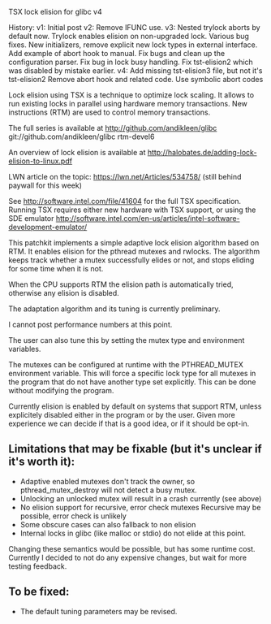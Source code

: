 TSX lock elision for glibc v4

History:
v1: Initial post
v2: Remove IFUNC use.
v3: Nested trylock aborts by default now.
    Trylock enables elision on non-upgraded lock.
    Various bug fixes.
    New initializers, remove explicit new lock types in external interface.
    Add example of abort hook to manual.
    Fix bugs and clean up the configuration parser.
    Fix bug in lock busy handling.
    Fix tst-elision2 which was disabled by mistake earlier.
v4:
    Add missing tst-elision3 file, but not it's tst-elision2
    Remove abort hook and related code.
    Use symbolic abort codes

Lock elision using TSX is a technique to optimize lock scaling.
It allows to run existing locks in parallel using hardware memory
transactions. New instructions (RTM) are used to control
memory transactions.

The full series is available at 
http://github.com/andikleen/glibc
git://github.com/andikleen/glibc rtm-devel6

An overview of lock elision is available at
http://halobates.de/adding-lock-elision-to-linux.pdf

LWN article on the topic:
https://lwn.net/Articles/534758/ 
(still behind paywall for this week)

See http://software.intel.com/file/41604 for the full
TSX specification. Running TSX requires either new hardware with TSX
support, or using the SDE emulator 
http://software.intel.com/en-us/articles/intel-software-development-emulator/

This patchkit implements a simple adaptive lock elision algorithm based
on RTM. It enables elision for the pthread mutexes and rwlocks.
The algorithm keeps track whether a mutex successfully elides or not,
and stops eliding for some time when it is not.

When the CPU supports RTM the elision path is automatically tried,
otherwise any elision is disabled.

The adaptation algorithm and its tuning is currently preliminary.

I cannot post performance numbers at this point.

The user can also tune this by setting the mutex type and environment
variables.

The mutexes can be configured at runtime with the PTHREAD_MUTEX
environment variable.  This will force a specific lock type for all
mutexes in the program that do not have another type set explicitly.
This can be done without modifying the program.

Currently elision is enabled by default on systems that support RTM,
unless explicitely disabled either in the program or by the user.
Given more experience we can decide if that is a good idea, or if it
should be opt-in.

Limitations that may be fixable (but it's unclear if it's worth it):
-------------------------------------------------------------------
- Adaptive enabled mutexes don't track the owner, so pthread_mutex_destroy
will not detect a busy mutex.
- Unlocking an unlocked mutex will result in a crash currently
(see above)
- No elision support for recursive, error check mutexes
Recursive may be possible, error check is unlikely
- Some obscure cases can also fallback to non elision
- Internal locks in glibc (like malloc or stdio) do not elide at this
  point.

Changing these semantics would be possible, but has some runtime cost. Currently
I decided to not do any expensive changes, but wait for more testing feedback.

To be fixed:
------------
- The default tuning parameters may be revised.


